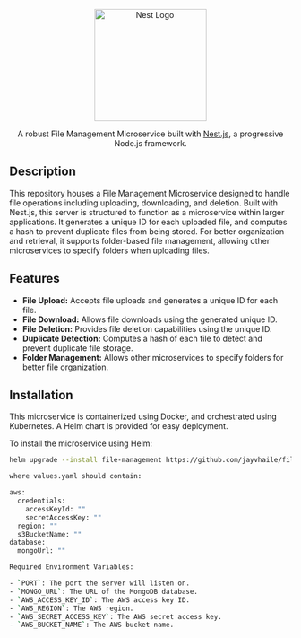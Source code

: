 <p align="center">
  <a href="https://nestjs.com/" target="blank"><img src="https://nestjs.com/img/logo-small.svg" width="200" alt="Nest Logo" /></a>
</p>

<p align="center">
    A robust File Management Microservice built with <a href="http://nestjs.com/" target="_blank">Nest.js</a>, a progressive Node.js framework.
</p>

## Description

This repository houses a File Management Microservice designed to handle file operations including uploading,
downloading, and deletion. Built with Nest.js, this server is structured to function as a microservice within larger
applications. It generates a unique ID for each uploaded file, and computes a hash to prevent duplicate files from being
stored. For better organization and retrieval, it supports folder-based file management, allowing other microservices to
specify folders when uploading files.

## Features

- **File Upload:** Accepts file uploads and generates a unique ID for each file.
- **File Download:** Allows file downloads using the generated unique ID.
- **File Deletion:** Provides file deletion capabilities using the unique ID.
- **Duplicate Detection:** Computes a hash of each file to detect and prevent duplicate file storage.
- **Folder Management:** Allows other microservices to specify folders for better file organization.

## Installation

This microservice is containerized using Docker, and orchestrated using Kubernetes. A Helm chart is provided for easy
deployment.

To install the microservice using Helm:

```bash
helm upgrade --install file-management https://github.com/jayvhaile/file-management-microservice/releases/download/latest-release/file-management-1.0.0.tgz -f values.yaml

where values.yaml should contain:

aws:
  credentials:
    accessKeyId: ""
    secretAccessKey: ""
  region: ""
  s3BucketName: ""
database:
  mongoUrl: ""

Required Environment Variables:

- `PORT`: The port the server will listen on.
- `MONGO_URL`: The URL of the MongoDB database.
- `AWS_ACCESS_KEY_ID`: The AWS access key ID.
- `AWS_REGION`: The AWS region.
- `AWS_SECRET_ACCESS_KEY`: The AWS secret access key.
- `AWS_BUCKET_NAME`: The AWS bucket name.
